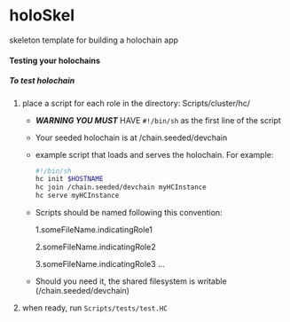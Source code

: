 # holoSkel
skeleton template for building a holochain app

#### Testing your holochains
##### To test holochain
1. place a script for each role in the directory: Scripts/cluster/hc/
    * ***WARNING YOU MUST*** HAVE `#!/bin/sh` as the first line of the script
    * Your seeded holochain is at /chain.seeded/devchain
    * example script that loads and serves the holochain. For example:
        ```bash
        #!/bin/sh
        hc init $HOSTNAME
        hc join /chain.seeded/devchain myHCInstance
        hc serve myHCInstance
        ```
    * Scripts should be named following this convention:
    
      1.someFileName.indicatingRole1
      
      2.someFileName.indicatingRole2
      
      3.someFileName.indicatingRole3
      ...
      
    * Should you need it, the shared filesystem is writable (/chain.seeded/devchain)
      
2. when ready, run `Scripts/tests/test.HC`
